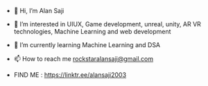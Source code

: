 - 👋 Hi, I’m Alan Saji
- 👀 I’m interested in UIUX, Game development, unreal, unity, AR VR technologies, Machine Learning and web development
- 🌱 I’m currently learning Machine Learning and DSA

- 📫 How to reach me rockstaralansaji@gmail.com
- FIND ME : https://linktr.ee/alansaji2003

<!---
Alansaji2003/Alansaji2003 is a ✨ special ✨ repository because its `README.md` (this file) appears on your GitHub profile.
You can click the Preview link to take a look at your changes.
--->
